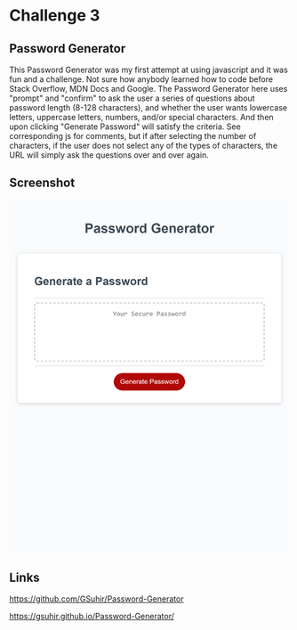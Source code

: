 # Challenge 3

## Password Generator

This Password Generator was my first attempt at using javascript and it was fun and a challenge.  Not sure how anybody learned how to code before Stack Overflow, MDN Docs and Google.  The Password Generator here uses "prompt" and "confirm" to ask the user a series of questions about password length (8-128 characters), and whether the user wants lowercase letters, uppercase letters, numbers, and/or special characters.  And then upon clicking "Generate Password" will satisfy the criteria.  See corresponding js for comments, but if after selecting the number of characters, if the user does not select any of the types of characters, the URL will simply ask the questions over and over again.  

## Screenshot

![Alt text](assets/screenshot.png)


## Links

https://github.com/GSuhir/Password-Generator

https://gsuhir.github.io/Password-Generator/

